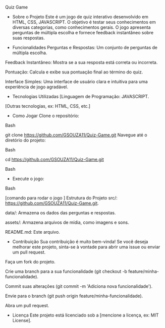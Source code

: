 
Quiz Game
- Sobre o Projeto
Este é um jogo de quiz interativo desenvolvido em HTML, CSS, JAVASCRIPT. O objetivo é testar seus conhecimentos em diversas categorias, como conhecimentos gerais. O jogo apresenta perguntas de múltipla escolha e fornece feedback instantâneo sobre suas respostas.

- Funcionalidades
Perguntas e Respostas: Um conjunto de perguntas de múltipla escolha.

Feedback Instantâneo: Mostra se a sua resposta está correta ou incorreta.

Pontuação: Calcula e exibe sua pontuação final ao término do quiz.

Interface Simples: Uma interface de usuário clara e intuitiva para uma experiência de jogo agradável.

- Tecnologias Utilizadas
[Linguagem de Programação: JAVASCRIPT.


[Outras tecnologias, ex: HTML, CSS, etc.]

- Como Jogar
Clone o repositório:

Bash

git clone https://github.com/GSOUZA11/Quiz-Game.git
Navegue até o diretório do projeto:

Bash

cd https://github.com/GSOUZA11/Quiz-Game.git

Bash

- Execute o jogo:

Bash

[comando para rodar o jogo ]
Estrutura do Projeto
src/: https://github.com/GSOUZA11/Quiz-Game.git.

data/: Armazena os dados das perguntas e respostas.

assets/: Armazena arquivos de mídia, como imagens e sons.

README.md: Este arquivo.

- Contribuição
Sua contribuição é muito bem-vinda! Se você deseja melhorar este projeto, sinta-se à vontade para abrir uma issue ou enviar um pull request.

Faça um fork do projeto.

Crie uma branch para a sua funcionalidade (git checkout -b feature/minha-funcionalidade).

Commit suas alterações (git commit -m 'Adiciona nova funcionalidade').

Envie para o branch (git push origin feature/minha-funcionalidade).

Abra um pull request.

- Licença
Este projeto está licenciado sob a [mencione a licença, ex: MIT License].



